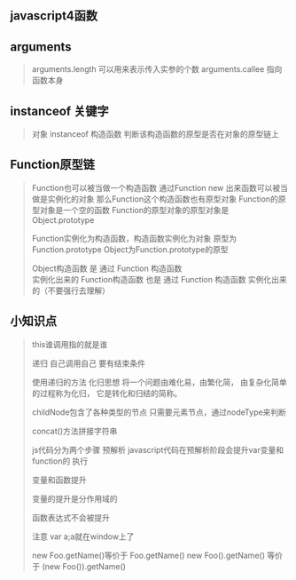 ## javascript4函数

## arguments

> arguments.length  可以用来表示传入实参的个数
> arguments.callee  指向函数本身

## instanceof 关键字

> 对象 instanceof 构造函数
> 判断该构造函数的原型是否在对象的原型链上

## Function原型链

> Function也可以被当做一个构造函数
> 通过Function new
> 出来函数可以被当做是实例化的对象
> 那么Function这个构造函数也有原型对象
> Function的原型对象是一个空的函数
> Function的原型对象的原型对象是Object.prototype
>
> Function实例化为构造函数，构造函数实例化为对象
> 原型为Function.prototype
> Object为Function.prototype的原型
>
> Object构造函数 是 通过  Function 构造函数  
> 实例化出来的
> Function构造函数 也是 通过 Function 构造函数 
> 实例化出来的（不要强行去理解）

## 小知识点

> this谁调用指的就是谁
>
> 递归
> 自己调用自己 要有结束条件
>
> 使用递归的方法
> 化归思想
> 将一个问题由难化易，由繁化简，
> 由复杂化简单的过程称为化归，
> 它是转化和归结的简称。
>
> childNode包含了各种类型的节点
> 只需要元素节点，通过nodeType来判断
>
> concat()方法拼接字符串
>
> js代码分为两个步骤
> 预解析
> javascript代码在预解析阶段会提升var变量和
> function的
> 执行
>
> 变量和函数提升
>
> 变量的提升是分作用域的 
>
> 函数表达式不会被提升
>
> 注意
> var a;a就在window上了
>
> new Foo.getName()等价于 Foo.getName()
> new Foo().getName() 等价于 (new Foo()).getName()